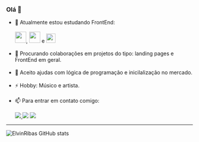 ### Olá 👋

 
- 🌱 Atualmente estou estudando  FrontEnd:
  </br></br>
<img height="30em" src="https://cdn.jsdelivr.net/gh/devicons/devicon/icons/html5/html5-original-wordmark.svg" />, <img height="30em" src="https://cdn.jsdelivr.net/gh/devicons/devicon/icons/css3/css3-original-wordmark.svg" />  e  <img height= "25em" src="https://cdn.jsdelivr.net/gh/devicons/devicon/icons/javascript/javascript-original.svg" />
</br></br>
- 👯 Procurando colaborações em projetos do tipo: landing pages e FrontEnd em geral.
</br></br>
- 🤔 Aceito ajudas com lógica de programação e  inicilalização no mercado.
</br></br>
- ⚡ Hobby:  Músico  e  artista.
</br></br>
- 📫 Para entrar em contato comigo:
</br></br> <a href="https://instagram.com/elvinribas/" target="_blank"><img src="https://img.shields.io/badge/-Instagram-%23E4405F?style=for-the-badge&logo=instagram&logoColor=white" target="_blank">
 <a href="mailto:elvin.ribas@gmail.com"><img src="https://camo.githubusercontent.com/571384769c09e0c66b45e39b5be70f68f552db3e2b2311bc2064f0d4a9f5983b/68747470733a2f2f696d672e736869656c64732e696f2f62616467652f476d61696c2d4431343833363f7374796c653d666f722d7468652d6261646765266c6f676f3d676d61696c266c6f676f436f6c6f723d7768697465" data-canonical-src="https://img.shields.io/badge/Gmail-D14836?style=for-the-badge&amp;logo=gmail&amp;logoColor=white" style="max-width: 100%;"></a>
	<a href ="https://www.linkedin.com/in/elvin-ribas-84ab34121/"><img src = "https://img.shields.io/badge/LinkedIn-0077B5?style=for-the-badge&logo=linkedin&logoColor=white"></a>
 <hr>

![ElvinRibas GitHub stats](https://github-readme-stats.vercel.app/api?username=ElvinRibas&show_icons=true&theme=radical)
 
